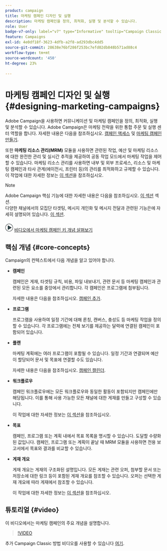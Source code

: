 ```yaml
---
product: campaign
title: 마케팅 캠페인 디자인 및 실행
description: 마케팅 캠페인을 정의, 최적화, 실행 및 분석할 수 있습니다.
role: User
badge-v7-only: label="v7" type="Informative" tooltip="Campaign Classic v7에만 적용"
feature: Campaigns
exl-id: 4e0df18f-3623-4dfb-a2f8-ad293dbc4dd5
source-git-commit: 28638e76bf286f253bc7efd02db848b571ad88c4
workflow-type: tm+mt
source-wordcount: '450'
ht-degree: 23%

---
```


# 마케팅 캠페인 디자인 및 실행{#designing-marketing-campaigns}


Adobe Campaign을 사용하면 커뮤니케이션 및 마케팅 캠페인을 정의, 최적화, 실행 및 분석할 수 있습니다. Adobe Campaign은 마케팅 전략을 위한 통합 주문 및 실행 센터 역할을 합니다. 자세한 내용은 다음을 참조하십시오. [캠페인 액세스](../../distributed/using/accessing-campaigns.md) 및 [마케팅 캠페인 만들기](../../campaign/using/setting-up-marketing-campaigns.md).

또한 **마케팅 리소스 관리(MRM)** 모듈을 사용하면 관련된 작업, 예산 및 마케팅 리소스에 대한 완전한 관리 및 실시간 추적을 제공하여 공동 작업 모드에서 마케팅 작업을 제어할 수 있습니다. 마케팅 리소스 관리를 사용하면 내부 및 외부 프로세스, 리소스 및 마케팅 캠페인과 타사 관계(에이전시, 프린터 등)의 관리를 최적화하고 규제할 수 있습니다. 이 작업에 대한 자세한 정보는 [이 섹션](../../mrm/using/about-marketing-resource-management.md)을 참조하십시오.

>[!NOTE]
>
>Adobe Campaign 핵심 기능에 대한 자세한 내용은 다음을 참조하십시오. [이 섹션](../../platform/using/about-adobe-campaign-classic.md) 섹션.\
>다양한 채널에서의 모집단 타겟팅, 메시지 개인화 및 메시지 전달과 관련된 기능은에 자세히 설명되어 있습니다. [이 섹션](../../delivery/using/steps-about-delivery-creation-steps.md).

![](assets/do-not-localize/how-to-video.png) [비디오에서 마케팅 캠페인 키 개념 살펴보기](#video)

## 핵심 개념 {#core-concepts}

Campaign의 컨텍스트에서 다음 개념을 알고 있어야 합니다.

* **캠페인**

  캠페인은 게재, 타겟팅 규칙, 비용, 파일 내보내기, 관련 문서 등 마케팅 캠페인과 관련된 모든 요소를 중앙에서 관리합니다. 각 캠페인은 프로그램에 첨부됩니다.

  자세한 내용은 다음을 참조하십시오. [캠페인 추가](../../campaign/using/setting-up-marketing-campaigns.md#adding-a-campaign).

* **프로그램**

  프로그램을 사용하여 일정 기간에 대해 론칭, 캔버스, 충성도 등 마케팅 작업을 정의할 수 있습니다. 각 프로그램에는 전체 보기를 제공하는 달력에 연결된 캠페인이 포함되어 있습니다.

* **플랜**

  마케팅 계획에는 여러 프로그램이 포함될 수 있습니다. 일정 기간과 연결되며 예산이 할당되어 문서 및 목표에 연결할 수도 있습니다.

  자세한 내용은 다음을 참조하십시오. [캠페인 캘린더](../../campaign/using/accessing-marketing-campaigns.md#campaign-calendar).

* **워크플로우**

  캠페인 워크플로우에는 모든 워크플로우와 동일한 활동이 포함되지만 캠페인에만 해당됩니다. 이를 통해 사용 가능한 모든 채널에 대한 게재를 만들고 구성할 수 있습니다.

  이 작업에 대한 자세한 정보는 [이 섹션](../../campaign/using/marketing-campaign-deliveries.md#building-the-main-target-in-a-workflow)을 참조하십시오.

* **목표**

  캠페인, 프로그램 또는 계획 내에서 목표 목록을 명시할 수 있습니다. 도달할 수량화된 값입니다. 캠페인, 프로그램 또는 계획이 끝날 때 MRM 모듈을 사용하면 전용 보고서에서 목표와 결과를 비교할 수 있습니다.

* **게재 개요**

  게재 개요는 게재의 구조화된 설명입니다. 모든 게재는 관련 오퍼, 첨부할 문서 또는 저장소에 대한 링크 등이 포함된 게재 개요를 참조할 수 있습니다. 오퍼는 선택한 게재 개요에 따라 게재에서 참조할 수 있습니다.

  이 작업에 대한 자세한 정보는 [이 섹션](../../campaign/using/marketing-campaign-deliveries.md#associating-and-structuring-resources-linked-via-a-delivery-outline)을 참조하십시오.

## 튜토리얼 {#video}

이 비디오에서는 마케팅 캠페인의 주요 개념을 설명합니다.

>[!VIDEO](https://video.tv.adobe.com/v/35131?quality=12)

추가 Campaign Classic 방법 비디오를 사용할 수 있습니다 [여기](https://experienceleague.adobe.com/docs/campaign-classic-learn/tutorials/overview.html?lang=ko).
